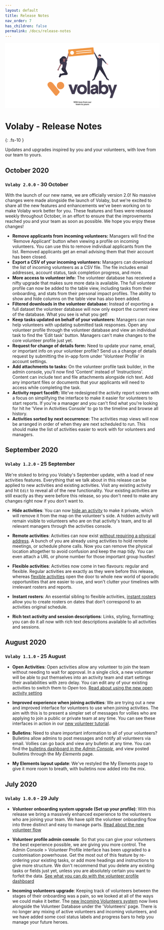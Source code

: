 ```yaml
---
layout: default
title: Release Notes
nav_order: 7
has_children: false
permalink: /docs/release-notes
---
```


![Location of the edit roster button](./assets/volaby.release-notes-header.png)

# Volaby - Release Notes
{: .fs-10 }

Updates and upgrades inspired by you and your volunteers, with love from our team to yours.

## October 2020

### `Volaby 2.0.0` - 30 October

With the launch of our new name, we are officially version 2.0! No massive changes were made alongside the launch of Volaby, but we're excited to share all the new features and enhancements we've been working on to make Volaby work better for you. These features and fixes were released weekly throughout October, in an effort to ensure that the improvements reached you and your team as soon as possible. We hope you enjoy these changes!

- **Remove applicants from incoming volunteers:** Managers will find the 'Remove Applicant' button when viewing a profile on incoming volunteers. You can use this to remove individual applicants from the list. Removed applicants get an email advising them that their account has been closed.
- **Export a CSV of your incoming volunteers:** Managers can download the list of incoming volunteers as a CSV file. The file includes email addresses, account status, task completion progress, and more.
- **More access to volunteer info:** The volunteer database has received a nifty upgrade that makes sure more data is available. The full volunteer profile can now be added to the table view, including tasks from their onboarding, and stats from their personal impact profiles. The ability to show and hide columns on the table view has also been added.
- **Filtered downloads in the volunteer database:** Instead of exporting a full dataset the volunteer database will now only export the current view of the database. What you see is what you get!
- **Keep tasks updated on behalf of your volunteers:** Managers can now help volunteers with updating submitted task responses. Open any volunteer profile through the volunteer database and view an individual task to find the 'Edit task' button. Managers can't make changes to the core volunteer profile just yet.
- **Request for change of details form:** Need to update your name, email, or important info on your volunteer profile? Send us a change of details request by submitting the in-app form under 'Volunteer Profile' in account settings.
- **Add attachments to tasks:** On the volunteer profile task builder, in the admin console, you'll now find 'Content' instead of 'Instructions'. Content can include text and file attachments alongside rich text. Add any important files or documents that your applicants will need to access while completing the task.
- **Activity report facelift:** We've redesigned the activity report screen with a focus on simplifying the interface to make it easier for volunteers to start reports. If you're a manager and you can't find what you're looking for hit he 'View in Activities Console' to go to the timeline and browse all history.
- **Activities sorted by next occurrence:** The activities map views will now be arranged in order of when they are next scheduled to run. This should make the list of activities easier to work with for volunteers and managers.

## September 2020

### `Volaby 1.2.0` - 25 September

We're stoked to bring you Volaby's September update, with a load of new activities features. Everything that we talk about in this release can be applied to new activities and existing activities. Visit any existing activity and hit `Edit` to reveal all of the new functionality. Your existing activities are still exactly as they were before this release, so you don't need to make any changes right now if you don't want to.

- **Hide activities**: You can now [hide an activity](https://guide.volaby.org/docs/managers/creating-an-activity/#privacy-settings) to make it private, which will remove it from the map on the volunteer's side. A hidden activity will remain visible to volunteers who are on that activity's team, and to all relevant managers through the activities console.

- **Remote activities**: Activities can now exist [without requiring a physical address](https://guide.volaby.org/docs/managers/creating-an-activity/#location). A bunch of you are already using activities to hold remote meetings, or schedule phone calls. Now you can remove the physical location altogether to avoid confusion and keep the map tidy. You can even attach a URL or phone number for those important group hustles!

- **Flexible activities**: Activities now come in two flavours: regular and flexible. Regular activities are exactly as they were before this release, whereas [flexible activities](https://guide.volaby.org/docs/managers/creating-an-activity/#activity-type) open the door to whole new world of sporadic opportunities that are easier to use, and won't clutter your timelines with irrelevant rosters and reports.

- **Instant rosters**: An essential sibling to flexible activities, [instant rosters](https://guide.volaby.org/docs/managers/create-an-instant-roster/) allow you to create rosters on dates that don't correspond to an activities original schedule.

- **Rich text activity and session descriptions**: Links, styling, formatting; you can do it all now with rich text descriptions available to all activities and sessions.

## August 2020

### `Volaby 1.1.0` - 25 August

- **Open Activities**: Open activities allow any volunteer to join the team without needing to wait for approval. In a single click, a new volunteer will be able to put themselves into an activity team and start settings their availabilities with zero delay. You can edit any of your existing activities to switch them to _Open_ too. [Read about using the new open activity setting](https://guide.volaby.org/docs/managers/creating-an-activity/)

- **Improved experience when joining activities**: We are trying out a new and improved interface for volunteers to use when joining activities. The aim with this is to present a simpler set of messages for vollies who are applying to join a public or private team at any time. You can see these interfaces in action in our [new volunteer tutorial](https://guide.volaby.org/docs/volunteers/applying-to-join-a-team/#finding-an-activity).

- **Bulletins**: Need to share important information to all of your volunteers? Bulletins allow admins to post messages and notify all volunteers via email. Vollies can go back and view any bulletin at any time. You can find the [bulletins dashboard in the _Admin Console_](https://guide.volaby.org/docs/managers/posting-updates-with-bulletins/), and view posted bulletins through the _My Elements_ page.

- **My Elements layout update**: We've restyled the My Elements page to give it more room to breath, with bulletins now added into the mix.

## July 2020

### `Volaby 1.0.0` - 29 July

- **Volunteer onboarding system upgrade (Set up your profile)**: With this release we bring a massively enhanced experience to the volunteers who are joining your team. We have split the volunteer onboarding flow into three distinct and easy to manage parts. [Read about the new volunteer flow](https://guide.volaby.org/docs/managers/configuring-your-onboarding-flow/)

- **Volunteer profile admin console**: So that you can give your volunteers the best experience possible, we are giving you more control. The Admin Console > Volunteer Profile interface has been upgraded to a customisation powerhouse. Get the most out of this feature by re-ordering your existing tasks, or add more headings and instructions to give more structure. We don't recommend that you delete any existing tasks or fields just yet, unless you are absolutely certain you want to forfeit the data. [See what you can do with the volunteer profile dashboard](https://guide.volaby.org/docs/managers/configuring-your-onboarding-flow/#creating-a-task)

- **Incoming volunteers upgrade**: Keeping track of volunteers between the stages of their onboarding was a pain, so we looked at all of the ways we could make it better. The [new Incoming Volunteers system](https://guide.volaby.org/docs/managers/tracking-onboarding-with-incoming-volunteers/) now lives alongside the Volunteer Database under the 'Volunteers' page. There is no longer any mixing of active volunteers and incoming volunteers, and we have added some cool status labels and progress bars to help you manage your future heroes.
